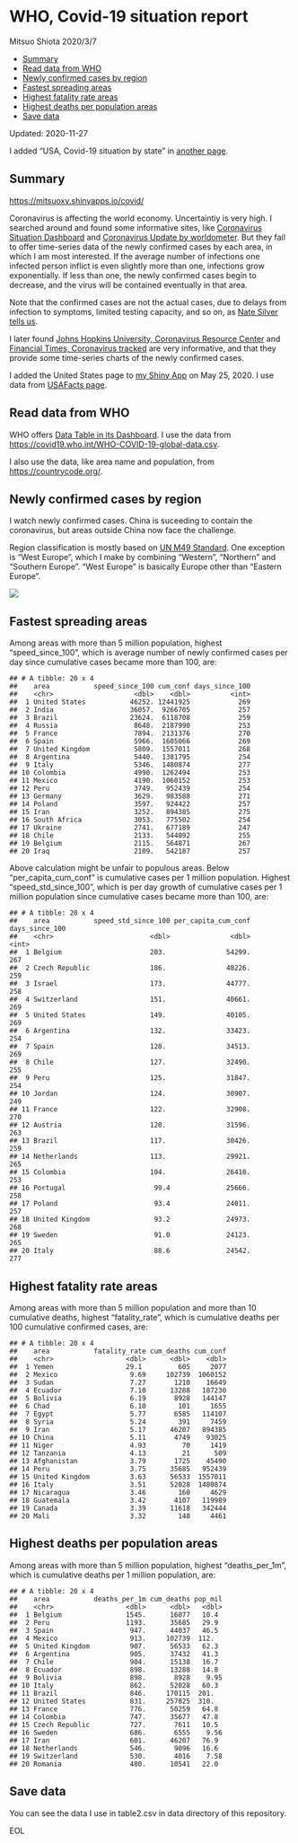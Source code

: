 WHO, Covid-19 situation report
================
Mitsuo Shiota
2020/3/7

  - [Summary](#summary)
  - [Read data from WHO](#read-data-from-who)
  - [Newly confirmed cases by region](#newly-confirmed-cases-by-region)
  - [Fastest spreading areas](#fastest-spreading-areas)
  - [Highest fatality rate areas](#highest-fatality-rate-areas)
  - [Highest deaths per population
    areas](#highest-deaths-per-population-areas)
  - [Save data](#save-data)

Updated: 2020-11-27

I added “USA, Covid-19 situation by state” in [another page](USA.md).

## Summary

<https://mitsuoxv.shinyapps.io/covid/>

Coronavirus is affecting the world economy. Uncertaintiy is very high. I
searched around and found some informative sites, like [Coronavirus
Situation
Dashboard](https://who.maps.arcgis.com/apps/opsdashboard/index.html#/c88e37cfc43b4ed3baf977d77e4a0667)
and [Coronavirus Update by
worldometer](https://www.worldometers.info/coronavirus/). But they fail
to offer time-series data of the newly confirmed cases by each area, in
which I am most interested. If the average number of infections one
infected person inflict is even slightly more than one, infections grow
exponentially. If less than one, the newly confirmed cases begin to
decrease, and the virus will be contained eventually in that area.

Note that the confirmed cases are not the actual cases, due to delays
from infection to symptoms, limited testing capacity, and so on, as
[Nate Silver tells
us](https://fivethirtyeight.com/features/coronavirus-case-counts-are-meaningless/).

I later found [Johns Hopkins University, Coronavirus Resource
Center](https://coronavirus.jhu.edu/) and [Financial Times, Coronavirus
tracked](https://www.ft.com/content/a26fbf7e-48f8-11ea-aeb3-955839e06441)
are very informative, and that they provide some time-series charts of
the newly confirmed cases.

I added the United States page to [my Shiny
App](https://mitsuoxv.shinyapps.io/covid/) on May 25, 2020. I use data
from [USAFacts
page](https://usafacts.org/visualizations/coronavirus-covid-19-spread-map/).

## Read data from WHO

WHO offers [Data Table in its Dashboard](https://covid19.who.int/table).
I use the data from
<https://covid19.who.int/WHO-COVID-19-global-data.csv>.

I also use the data, like area name and population, from
<https://countrycode.org/>.

## Newly confirmed cases by region

I watch newly confirmed cases. China is suceeding to contain the
coronavirus, but areas outside China now face the challenge.

Region classification is mostly based on [UN M49
Standard](https://unstats.un.org/unsd/methodology/m49/). One exception
is “West Europe”, which I make by combining “Western”, “Northern” and
“Southern Europe”. “West Europe” is basically Europe other than
“Eastern Europe”.

![](README_files/figure-gfm/chart-1.png)<!-- -->

## Fastest spreading areas

Among areas with more than 5 million population, highest
“speed\_since\_100”, which is average number of newly confirmed cases
per day since cumulative cases became more than 100, are:

    ## # A tibble: 20 x 4
    ##    area           speed_since_100 cum_conf days_since_100
    ##    <chr>                    <dbl>    <dbl>          <int>
    ##  1 United States           46252. 12441925            269
    ##  2 India                   36057.  9266705            257
    ##  3 Brazil                  23624.  6118708            259
    ##  4 Russia                   8648.  2187990            253
    ##  5 France                   7894.  2131376            270
    ##  6 Spain                    5966.  1605066            269
    ##  7 United Kingdom           5809.  1557011            268
    ##  8 Argentina                5440.  1381795            254
    ##  9 Italy                    5346.  1480874            277
    ## 10 Colombia                 4990.  1262494            253
    ## 11 Mexico                   4190.  1060152            253
    ## 12 Peru                     3749.   952439            254
    ## 13 Germany                  3629.   983588            271
    ## 14 Poland                   3597.   924422            257
    ## 15 Iran                     3252.   894385            275
    ## 16 South Africa             3053.   775502            254
    ## 17 Ukraine                  2741.   677189            247
    ## 18 Chile                    2133.   544092            255
    ## 19 Belgium                  2115.   564871            267
    ## 20 Iraq                     2109.   542187            257

Above calculation might be unfair to populous areas. Below
“per\_capita\_cum\_conf” is cumulative cases per 1 million population.
Highest “speed\_std\_since\_100”, which is per day growth of cumulative
cases per 1 million population since cumulative cases became more than
100, are:

    ## # A tibble: 20 x 4
    ##    area           speed_std_since_100 per_capita_cum_conf days_since_100
    ##    <chr>                        <dbl>               <dbl>          <int>
    ##  1 Belgium                      203.               54299.            267
    ##  2 Czech Republic               186.               48226.            259
    ##  3 Israel                       173.               44777.            258
    ##  4 Switzerland                  151.               40661.            269
    ##  5 United States                149.               40105.            269
    ##  6 Argentina                    132.               33423.            254
    ##  7 Spain                        128.               34513.            269
    ##  8 Chile                        127.               32490.            255
    ##  9 Peru                         125.               31847.            254
    ## 10 Jordan                       124.               30907.            249
    ## 11 France                       122.               32908.            270
    ## 12 Austria                      120.               31596.            263
    ## 13 Brazil                       117.               30426.            259
    ## 14 Netherlands                  113.               29921.            265
    ## 15 Colombia                     104.               26418.            253
    ## 16 Portugal                      99.4              25666.            258
    ## 17 Poland                        93.4              24011.            257
    ## 18 United Kingdom                93.2              24973.            268
    ## 19 Sweden                        91.0              24123.            265
    ## 20 Italy                         88.6              24542.            277

## Highest fatality rate areas

Among areas with more than 5 million population and more than 10
cumulative deaths, highest “fatality\_rate”, which is cumulative deaths
per 100 cumulative confirmed cases, are:

    ## # A tibble: 20 x 4
    ##    area           fatality_rate cum_deaths cum_conf
    ##    <chr>                  <dbl>      <dbl>    <dbl>
    ##  1 Yemen                  29.1         605     2077
    ##  2 Mexico                  9.69     102739  1060152
    ##  3 Sudan                   7.27       1210    16649
    ##  4 Ecuador                 7.10      13288   187230
    ##  5 Bolivia                 6.19       8928   144147
    ##  6 Chad                    6.10        101     1655
    ##  7 Egypt                   5.77       6585   114107
    ##  8 Syria                   5.24        391     7459
    ##  9 Iran                    5.17      46207   894385
    ## 10 China                   5.11       4749    93025
    ## 11 Niger                   4.93         70     1419
    ## 12 Tanzania                4.13         21      509
    ## 13 Afghanistan             3.79       1725    45490
    ## 14 Peru                    3.75      35685   952439
    ## 15 United Kingdom          3.63      56533  1557011
    ## 16 Italy                   3.51      52028  1480874
    ## 17 Nicaragua               3.46        160     4629
    ## 18 Guatemala               3.42       4107   119989
    ## 19 Canada                  3.39      11618   342444
    ## 20 Mali                    3.32        148     4461

## Highest deaths per population areas

Among areas with more than 5 million population, highest
“deaths\_per\_1m”, which is cumulative deaths per 1 million
population, are:

    ## # A tibble: 20 x 4
    ##    area           deaths_per_1m cum_deaths pop_mil
    ##    <chr>                  <dbl>      <dbl>   <dbl>
    ##  1 Belgium                1545.      16077   10.4 
    ##  2 Peru                   1193.      35685   29.9 
    ##  3 Spain                   947.      44037   46.5 
    ##  4 Mexico                  913.     102739  112.  
    ##  5 United Kingdom          907.      56533   62.3 
    ##  6 Argentina               905.      37432   41.3 
    ##  7 Chile                   904.      15138   16.7 
    ##  8 Ecuador                 898.      13288   14.8 
    ##  9 Bolivia                 898.       8928    9.95
    ## 10 Italy                   862.      52028   60.3 
    ## 11 Brazil                  846.     170115  201.  
    ## 12 United States           831.     257825  310.  
    ## 13 France                  776.      50259   64.8 
    ## 14 Colombia                747.      35677   47.8 
    ## 15 Czech Republic          727.       7611   10.5 
    ## 16 Sweden                  686.       6555    9.56
    ## 17 Iran                    601.      46207   76.9 
    ## 18 Netherlands             546.       9096   16.6 
    ## 19 Switzerland             530.       4016    7.58
    ## 20 Romania                 480.      10541   22.0

## Save data

You can see the data I use in table2.csv in data directory of this
repository.

EOL
